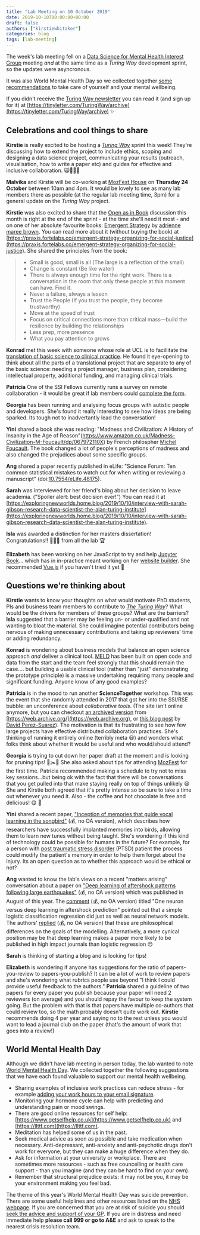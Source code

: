 ```yaml
---
title: "Lab Meeting on 10 October 2019"
date: 2019-10-10T00:00:00+00:00
draft: false
authors: ["kirstiewhitaker"]
categories: blog
tags: [lab-meeting]
---
```


The week's lab meeting fell on a [Data Science for Mental Health Interest Group](https://turing-ds4mh.github.io/index.html) meeting _and_ at the same time as a _Turing Way_ development sprint, so the updates were asyncronous.

It was also World Mental Health Day so we collected together [some recommendations](#world-mental-health-day) to take care of yourself and your mental wellbeing.

If you didn't receive the [Turing Way newsletter](https://tinyletter.com/TuringWay/letters/welcome-malvika-co-work-with-us-at-mozfest-house-and-check-out-our-new-turingway-impact-story) you can read it (and sign up for it) at [https://tinyletter.com/TuringWay/archive](https://tinyletter.com/TuringWay/archive) ✨

## Celebrations and cool things to share

**Kirstie** is really excited to be hosting a [_Turing Way_](https://github.com/alan-turing-institute/the-turing-way) sprint this week!
They're discussing how to extend the project to include ethics, scoping and designing a data science project, communicating your results (outreach, visualisation, how to write a paper etc) and guides for effective and inclusive collaboration.
🙀🚀💫🙌

**Malvika** and Kirstie will be co-working at [MozFest House](https://www.mozillafestival.org/en/house/) on **Thursday 24 October** between 10am and 4pm.
It would be lovely to see as many lab members there as possible (at the regular lab meeting time, 3pm) for a general update on the _Turing Way_ project.

**Kirstie** was also excited to share that the [Open as in Book](https://www.goodreads.com/group/show/799690-open-as-in-book) discussion this month is right at the end of the sprint - at the time she'll need it most - and on one of her absolute favourite books: [Emergent Strategy](https://www.goodreads.com/en/book/show/29633913-emergent-strategy) by [adrienne maree brown](https://www.goodreads.com/author/show/1536532.Adrienne_Maree_Brown).
You can read more about it (without buying the book) at [https://praxis.fortelabs.co/emergent-strategy-organizing-for-social-justice](https://praxis.fortelabs.co/emergent-strategy-organizing-for-social-justice).
She shared the principles from the book:

> * Small is good, small is all (The large is a reflection of the small)
> * Change is constant (Be like water)
> * There is always enough time for the right work. There is a conversation in the room that only these people at this moment can have. Find it.
> * Never a failure, always a lesson
> * Trust the People (If you trust the people, they become trustworthy)
> * Move at the speed of trust
> * Focus on critical connections more than critical mass—build the resilience by building the relationships
> * Less prep, more presence
> * What you pay attention to grows

**Konrad** met this week with someone whose role at UCL is to facillitate the [translation of basic science to clinical practice](https://www.ucl.ac.uk/translational-research).
He found it eye-opening to think about all the parts of a translational project that are separate to any of the basic science: needing a project manager, business plan, considering intellectual property, additional funding, and managing clinical trials.

**Patricia** One of the SSI Fellows currently runs a survey on remote collaboration - it would be great if lab members could [complete the form](https://docs.google.com/forms/d/e/1FAIpQLSd_DwyAOkbmWw8T1Qug-e04qlb6lZh6VwYE4T_bGYd8XV3gcA/viewform).

**Georgia** has been running and analysing focus groups with autistic people and developers.
She's found it really interesting to see how ideas are being sparked.
Its tough not to inadvertantly lead the conversation!

**Yini** shared a book she was reading: "Madness and Civilization: A History of Insanity in the Age of Reason"(https://www.amazon.co.uk/Madness-Civilization-M-Foucault/dp/067972110X) by French philospher [Michel Foucault](https://en.wikipedia.org/wiki/Michel_Foucault).
The book changed a lot of people's perceptions of madness and also changed the prejudices about some specific groups.

**Ang** shared a paper recently published in eLife: "Science Forum: Ten common statistical mistakes to watch out for when writing or reviewing a manuscript" (doi:[10.7554/eLife.48175](https://doi.org/10.7554/eLife.48175)).

**Sarah** was interviewed for her friend's blog about her decision to leave academia.
("Spoiler alert: best decision ever!")
You can read it at [https://exploringnewworlds.home.blog/2019/10/10/interview-with-sarah-gibson-research-data-scientist-the-alan-turing-institute](https://exploringnewworlds.home.blog/2019/10/10/interview-with-sarah-gibson-research-data-scientist-the-alan-turing-institute).

**Isla** was awarded a distinction for her masters dissertation!
Congratulations!! 🎉🎉🎉 from all the lab 🏆

**Elizabeth** has been working on her JavaScript to try and help [Jupyter Book](https://jupyterbook.org)... which has in in-practice meant working on her [website builder](https://github.com/emdupre/bloom).
She recommended [Vue.js](https://vuejs.org/) if you haven't tried it yet 🌺

## Questions we're thinking about

**Kirstie** wants to know your thoughts on what would motivate PhD students, PIs and business team members to contribute to [_The Turing Way_](https://github.com/alan-turing-institute/the-turing-way)?
What would be the drivers for members of these groups?
What are the barriers?
**Isla** suggested that a barrier may be feeling un- or under-qualified and not wanting to bloat the material.
She could imagine potential contributors being nervous of making unnecessary contributions and taking up reviewers' time or adding redundancy.

**Konrad** is wondering about business models that balance an open science approach _and_ deliver a clinical tool.
[MELD](https://meldproject.github.io) has been built on open code and data from the start and the team feel strongly that this should remain the case.... but building a usable clinical tool (rather than "just" demonstrating the prototype principle) is a massive undertaking requiring many people and significant funding.
Anyone know of any good examples?

**Patricia** is in the mood to run another **ScienceTogether** workshop.
This was the event that she randomly attended in 2017 that got her into the SSI/RSE bubble: an unconference about _collaborative tools_.
(The site isn't online anymore, but you can checkout [an archived version](https://web.archive.org/web/20171018063115/https://sciencetogether.online/) from [https://web.archive.org/](https://web.archive.org), or [this blog post](https://software.ac.uk/blog/2017-04-20-story-about-science-together-unconference-about-tools-and-rules-collaborative) by [David Perez-Suarez](https://software.ac.uk/about/fellows/david-perez-suarez)).
The motivation is that its frustrating to see how few large projects have effective distributed collaboration practices.
She's thinking of running it entirely online (terribly meta 😆) and wonders what folks think about whether it would be useful and who would/should attend?

**Georgia** is trying to cut down her paper draft at the moment and is looking for pruning tips! 🌳️️️✂️🍃
She also asked about tips for attending [MozFest](https://mozillafestival.org) for the first time.
Patricia recommended making a schedule to try not to miss key sessions...but being ok with the fact that there will be conversations that you get pulled into that make staying really on top of things unlikely 😆
She and Kirstie both agreed that it's pretty intense so be sure to take a time out whenever you need it.
Also - the coffee and hot chocolate is free and delicious! 😋 ️🍫

**Yini** shared a recent paper, ["Inception of memories that guide vocal learning in the songbird"](https://doi.org/10.1126/science.aaw4226) (💰, no OA version), which describes how researchers have successfully implanted memories into birds, allowing them to learn new tunes without being taught.
She's wondering if this kind of technology could be possible for humans in the future?
For example, for a person with [post traumatic stress disorder](https://www.nhs.uk/conditions/post-traumatic-stress-disorder-ptsd) (PTSD) patient the process could modify the patient's memory in order to help them forget about the injury.
Its an open question as to whether this approach would be ethical or not?

**Ang** wanted to know the lab's views on a recent "matters arising" conversation about a paper on ["Deep learning of aftershock patterns following large earthquakes"](https://doi.org/10.1038/s41586-018-0438-y) (💰, no OA version) which was published in August of this year.
The [comment](https://doi.org/10.1038/s41586-019-1582-8) (💰, no OA version) titled "One neuron versus deep learning in aftershock prediction" pointed out that a simple logistic classification regression did just as well as neural network models.
The authors' [replied](https://doi.org/10.1038/s41586-019-1582-8) (💰, no OA version) that these are philosophical differences on the goals of the modelling.
Alternatively, a more cynical position may be that deep learning makes a paper more likely to be published in high impact journals than logistic regression 😒

**Sarah** is thinking of starting a blog and is looking for tips!

**Elizabeth** is wondering if anyone has suggestions for the ratio of papers-you-review to papers-you-publish? It can be a lot of work to review papers and she's wondering what rubrics people use beyond "I think I could provide useful feedback to the authors."
**Patricia** shared a guideline of two papers for every paper you publish because your paper will need 2 reviewers (on average) and you should repay the favour to keep the system going.
But the problem with that is that papers have multiple co-authors that could review too, so the math probably doesn't quite work out.
**Kirstie** recommends doing 4 per year and saying no to the rest unless you would want to lead a journal club on the paper (that's the amount of work that goes into a review!)

## World Mental Health Day

Although we didn't have lab meeting in person today, the lab wanted to note [World Mental Health Day](https://www.mentalhealth.org.uk/campaigns/world-mental-health-day).
We collected together the following suggestions that we have each found valuable to support our mental health wellbeing.

* Sharing examples of inclusive work practices can reduce stress - for example [adding your work hours to your email signature](https://twitter.com/sarahruthbeck/status/1182025155612155905).
* Monitoring your hormone cycle can help with predicting and understanding pain or mood swings.
* There are good online resources for self help: [https://www.getselfhelp.co.uk](https://www.getselfhelp.co.uk) and [https://llttf.com](https://llttf.com).
* Meditation has helped some of us in the past.
* Seek medical advice as soon as possible and take medication when necessary.
  Anti-depressant, anti-anxiety and anti-psychotic drugs don't work for everyone, but they can make a huge difference when they do.
* Ask for information at your university or workplace.
  There are sometimes more resources - such as free councelling or health care support - than you imagine (and they can be hard to find on your own).
* Remember that structural prejudice exists: it may not be you, it may be your environment making you feel bad.

The theme of this year's World Mental Health Day was suicide prevention.
There are some useful helplines and other resources listed on the [NHS webpage](https://www.nhs.uk/conditions/suicide).
If you are concerned that you are at risk of suicide you should [seek the advice and support of your GP](https://www.mentalhealth.org.uk/publications/gp-visit-guide).
If you are in distress and need immediate help **please call 999 or go to A&E** and ask to speak to the nearest crisis resolution team.
